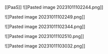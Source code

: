 [[PaaS]]
![[Pasted image 20231011102244.png]]

![[Pasted image 20231011102249.png]]


![[Pasted image 20231011102344.png]]

![[Pasted image 20231011102510.png]]

![[Pasted image 20231011103032.png]]